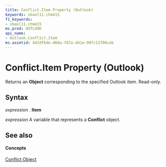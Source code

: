 ```yaml
---
title: Conflict.Item Property (Outlook)
keywords: vbaol11.chm415
f1_keywords:
- vbaol11.chm415
ms.prod: OUTLOOK
api_name:
- Outlook.Conflict.Item
ms.assetid: 4d2df6de-d68a-fd7a-d41e-90fc13f00ceb
---
```



# Conflict.Item Property (Outlook)

Returns an  **Object** corresponding to the specified Outlook item. Read-only.


## Syntax

 _expression_ . **Item**

 _expression_ A variable that represents a **Conflict** object.


## See also


#### Concepts


[Conflict Object](conflict-object-outlook.md)

